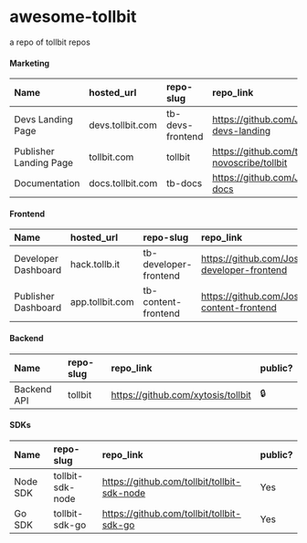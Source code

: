 # awesome-tollbit
a repo of tollbit repos

#### Marketing
**Name**|**hosted_url**|**repo-slug**|**repo_link**|**public?**
:-----|:-----|:-----|:-----|:-----
Devs Landing Page|devs.tollbit.com|tb-devs-frontend|https://github.com/JoshMayerr/tb-devs-landing|Yes
Publisher Landing Page|tollbit.com|tollbit|https://github.com/tp-novoscribe/tollbit|🔒
Documentation|docs.tollbit.com|tb-docs|https://github.com/JoshMayerr/tb-docs|Yes

#### Frontend
**Name**|**hosted_url**|**repo-slug**|**repo_link**|**public?**
:-----|:-----|:-----|:-----|:-----
Developer Dashboard|hack.tollb.it|tb-developer-frontend|https://github.com/JoshMayerr/tb-developer-frontend|🔒
Publisher Dashboard|app.tollbit.com|tb-content-frontend|https://github.com/JoshMayerr/tb-content-frontend|🔒

#### Backend
**Name**|**repo-slug**|**repo_link**|**public?**
:-----|:-----|:-----|:-----
Backend API|tollbit|https://github.com/xytosis/tollbit|🔒

#### SDKs
**Name**|**repo-slug**|**repo_link**|**public?**
:-----|:-----|:-----|:-----
Node SDK|tollbit-sdk-node|https://github.com/tollbit/tollbit-sdk-node|Yes
Go SDK|tollbit-sdk-go|https://github.com/tollbit/tollbit-sdk-go|Yes

